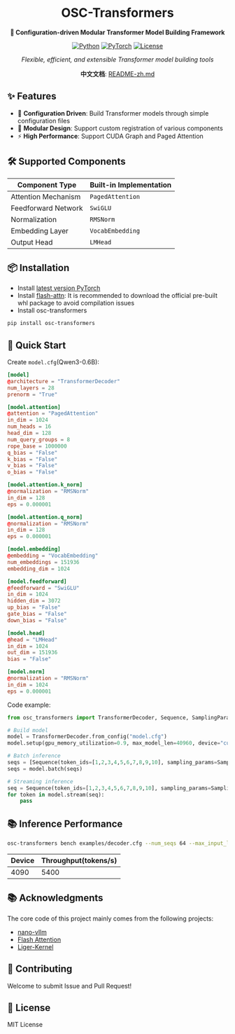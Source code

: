 <div align="center">

# OSC-Transformers

**🚀 Configuration-driven Modular Transformer Model Building Framework**

[![Python](https://img.shields.io/badge/Python-3.10%2B-blue.svg)](https://www.python.org/)
[![PyTorch](https://img.shields.io/badge/PyTorch-2.8%2B-red.svg)](https://pytorch.org/)
[![License](https://img.shields.io/badge/License-MIT-green.svg)](LICENSE)

*Flexible, efficient, and extensible Transformer model building tools*

**中文文档**: [README-zh.md](README-zh.md)

</div>

## ✨ Features

- 🔧 **Configuration Driven**: Build Transformer models through simple configuration files
- 🧩 **Modular Design**: Support custom registration of various components
- ⚡ **High Performance**: Support CUDA Graph and Paged Attention

## 🛠️ Supported Components

| Component Type | Built-in Implementation |
|---------|---------|
| Attention Mechanism | `PagedAttention` |
| Feedforward Network | `SwiGLU` |
| Normalization | `RMSNorm` |
| Embedding Layer | `VocabEmbedding` |
| Output Head | `LMHead` |

## 📦 Installation

- Install [latest version PyTorch](https://pytorch.org/)
- Install [flash-attn](https://github.com/Dao-AILab/flash-attention): It is recommended to download the official pre-built whl package to avoid compilation issues
- Install osc-transformers
```bash
pip install osc-transformers
```

## 🚀 Quick Start


Create `model.cfg`(Qwen3-0.6B):
```toml
[model]
@architecture = "TransformerDecoder"
num_layers = 28
prenorm = "True"

[model.attention]
@attention = "PagedAttention"
in_dim = 1024
num_heads = 16
head_dim = 128
num_query_groups = 8
rope_base = 1000000
q_bias = "False"
k_bias = "False"
v_bias = "False"
o_bias = "False"

[model.attention.k_norm]
@normalization = "RMSNorm"
in_dim = 128
eps = 0.000001

[model.attention.q_norm]
@normalization = "RMSNorm"
in_dim = 128
eps = 0.000001

[model.embedding]
@embedding = "VocabEmbedding"
num_embeddings = 151936
embedding_dim = 1024

[model.feedforward]
@feedforward = "SwiGLU"
in_dim = 1024
hidden_dim = 3072
up_bias = "False"
gate_bias = "False"
down_bias = "False"

[model.head]
@head = "LMHead"
in_dim = 1024
out_dim = 151936
bias = "False"

[model.norm]
@normalization = "RMSNorm"
in_dim = 1024
eps = 0.000001
```
Code example:
```python
from osc_transformers import TransformerDecoder, Sequence, SamplingParams

# Build model
model = TransformerDecoder.from_config("model.cfg")
model.setup(gpu_memory_utilization=0.9, max_model_len=40960, device="cuda:0")

# Batch inference
seqs = [Sequence(token_ids=[1,2,3,4,5,6,7,8,9,10], sampling_params=SamplingParams(temperature=0.5, max_generate_tokens=1024))]
seqs = model.batch(seqs)

# Streaming inference
seq = Sequence(token_ids=[1,2,3,4,5,6,7,8,9,10], sampling_params=SamplingParams(temperature=0.5, max_generate_tokens=1024))
for token in model.stream(seq):
    pass

```

## 📚 Inference Performance
```bash
osc-transformers bench examples/decoder.cfg --num_seqs 64 --max_input_len 1024 --max_output_len 1024 --gpu_memory_utilization 0.9
```
| Device | Throughput(tokens/s) |
|---------|---------|
| 4090 | 5400 |

## 📚 Acknowledgments

The core code of this project mainly comes from the following projects:

- [nano-vllm](https://github.com/GeeeekExplorer/nano-vllm)
- [Flash Attention](https://github.com/Dao-AILab/flash-attention)
- [Liger-Kernel](https://github.com/linkedin/Liger-Kernel)

## 🤝 Contributing

Welcome to submit Issue and Pull Request!

## 📄 License

MIT License
